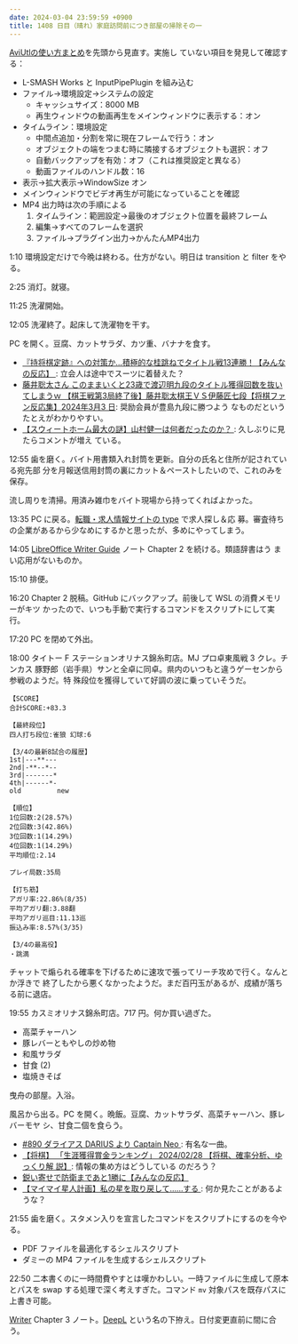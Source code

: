 ```yaml
---
date: 2024-03-04 23:59:59 +0900
title: 1408 日目（晴れ）家庭訪問前につき部屋の掃除その一
---
```


[AviUtlの使い方まとめ](https://sosakubiyori.com/aviutl/)を先頭から見直す。実施し
ていない項目を発見して確認する：

* L-SMASH Works と InputPipePlugin を組み込む
* ファイル→環境設定→システムの設定
  * キャッシュサイズ：8000 MB
  * 再生ウィンドウの動画再生をメインウィンドウに表示する：オン
* タイムライン：環境設定
  * 中間点追加・分割を常に現在フレームで行う：オン
  * オブジェクトの端をつまむ時に隣接するオブジェクトも選択：オフ
  * 自動バックアップを有効：オフ（これは推奨設定と異なる）
  * 動画ファイルのハンドル数：16
* 表示→拡大表示→WindowSize オン
* メインウィンドウでビデオ再生が可能になっていることを確認
* MP4 出力時は次の手順による
  1. タイムライン：範囲設定→最後のオブジェクト位置を最終フレーム
  2. 編集→すべてのフレームを選択
  3. ファイル→プラグイン出力→かんたんMP4出力

1:10 環境設定だけで今晩は終わる。仕方がない。明日は transition と filter をやる。

2:25 消灯。就寝。

11:25 洗濯開始。

12:05 洗濯終了。起床して洗濯物を干す。

PC を開く。豆腐、カットサラダ、カツ重、バナナを食す。

* [『持将棋定跡』への対策か…積極的な桂跳ねでタイトル戦13連勝！【みんなの反応】
  ](https://www.youtube.com/watch?v=HQkIlT4WGCA): 立会人は途中でスーツに着替えた？
* [藤井聡太さん このままいくと23歳で渡辺明九段のタイトル獲得回数を抜いてしまうｗ
  【棋王戦第3局終了後】藤井聡太棋王ＶＳ伊藤匠七段【将棋ファン反応集】2024年3月3
  日](https://www.youtube.com/watch?v=ushFah-Cal0): 奨励会員が豊島九段に勝つよう
  なものだというたとえがわかりやすい。
* [【スウィートホーム最大の謎】山村健一は何者だったのか？
  ](https://www.youtube.com/watch?v=zl8-n88sOFM): 久しぶりに見たらコメントが増え
  ている。

12:55 歯を磨く。バイト用書類入れ封筒を更新。自分の氏名と住所が記されている宛先部
分を月報送信用封筒の裏にカット＆ペーストしたいので、これのみを保存。

流し周りを清掃。用済み雑巾をバイト現場から持ってくればよかった。

13:35 PC に戻る。[転職・求人情報サイトの type](https://type.jp/) で求人探し＆応
募。審査待ちの企業があるから少なめにするかと思ったが、多めにやってしまう。

14:05 [LibreOffice Writer Guide][Writer] ノート Chapter 2 を続ける。類語辞書はう
まい応用がないものか。

15:10 排便。

16:20 Chapter 2 脱稿。GitHub にバックアップ。前後して WSL の消費メモリーがキツ
かったので、いつも手動で実行するコマンドをスクリプトにして実行。

17:20 PC を閉めて外出。

18:00 タイトー F ステーションオリナス錦糸町店。MJ プロ卓東風戦 3 クレ。チンカス
豚野郎（岩手県）サンと全卓に同卓。県内のいつもと違うゲーセンから参戦のようだ。特
殊段位を獲得していて好調の波に乗っていそうだ。

```text
【SCORE】
合計SCORE:+83.3

【最終段位】
四人打ち段位:雀狼 幻球:6

【3/4の最新8試合の履歴】
1st|---**---
2nd|-**--*--
3rd|-------*
4th|------*-
old         new

【順位】
1位回数:2(28.57%)
2位回数:3(42.86%)
3位回数:1(14.29%)
4位回数:1(14.29%)
平均順位:2.14

プレイ局数:35局

【打ち筋】
アガリ率:22.86%(8/35)
平均アガリ翻:3.88翻
平均アガリ巡目:11.13巡
振込み率:8.57%(3/35)

【3/4の最高役】
・跳満
```

チャットで煽られる確率を下げるために速攻で張ってリーチ攻めで行く。なんとか浮きで
終了したから悪くなかったようだ。まだ百円玉があるが、成績が落ちる前に退店。

19:55 カスミオリナス錦糸町店。717 円。何か買い過ぎた。

* 高菜チャーハン
* 豚レバーともやしの炒め物
* 和風サラダ
* 甘食 (2)
* 塩焼きそば

曳舟の部屋。入浴。

風呂から出る。PC を開く。晩飯。豆腐、カットサラダ、高菜チャーハン、豚レバーモヤ
シ、甘食二個を食らう。

* [#890 ダライアス DARIUS より Captain Neo
  ](https://www.youtube.com/watch?v=Yk06N_N1v-8): 有名な一曲。
* [【将棋】 「生涯獲得賞金ランキング」 2024/02/28 【将棋、確率分析、ゆっくり解
  説】](https://www.youtube.com/watch?v=UFFV9biPctw): 情報の集め方はどうしている
  のだろう？
* [鋭い寄せで防衛まであと1勝に【みんなの反応】
  ](https://www.youtube.com/watch?v=PhfGeTzIdpo)
* [【マイマイ星人計画】私の星を取り戻して……する
  ](https://www.youtube.com/watch?v=Qtn-h4LaYr4): 何か見たことがあるような？

21:55 歯を磨く。スタメン入りを宣言したコマンドをスクリプトにするのを今やる。

* PDF ファイルを最適化するシェルスクリプト
* ダミーの MP4 ファイルを生成するシェルスクリプト

22:50 二本書くのに一時間費やすとは嘆かわしい。一時ファイルに生成して原本とパスを
swap する処理で深く考えすぎた。コマンド `mv` 対象パスを既存パスに上書き可能。

[Writer] Chapter 3 ノート。[DeepL] という名の下拵え。日付変更直前に間に合う。

[DeepL]: https://www.deepl.com/translator
[Writer]: https://documentation.libreoffice.org/en/english-documentation/writer/
